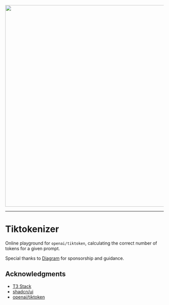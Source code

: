 <p align="center">
  <img width="1280" height="640" src="https://user-images.githubusercontent.com/1443449/222597674-287aefdc-f0e1-491b-9bf9-16431b1b8054.svg">
</p>

***

# Tiktokenizer

Online playground for `openai/tiktoken`, calculating the correct number of tokens for a given prompt.

Special thanks to [Diagram](https://diagram.com/) for sponsorship and guidance.

## Acknowledgments

- [T3 Stack](https://create.t3.gg/)
- [shadcn/ui](https://github.com/shadcn/ui)
- [openai/tiktoken](https://github.com/openai/tiktoken)
